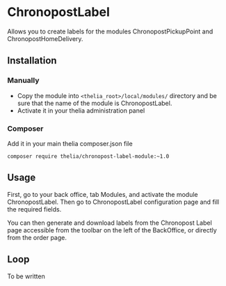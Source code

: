 # ChronopostLabel

Allows you to create labels for the modules ChronopostPickupPoint and ChronopostHomeDelivery.


## Installation

### Manually

* Copy the module into ```<thelia_root>/local/modules/``` directory and be sure that the name of the module is ChronopostLabel.
* Activate it in your thelia administration panel

### Composer

Add it in your main thelia composer.json file

```
composer require thelia/chronopost-label-module:~1.0
```

## Usage

First, go to your back office, tab Modules, and activate the module ChronopostLabel.
Then go to ChronopostLabel configuration page and fill the required fields.

You can then generate and download labels from the Chronopost Label page accessible from the toolbar on the left of the BackOffice, or directly from the order page.


## Loop

To be written

